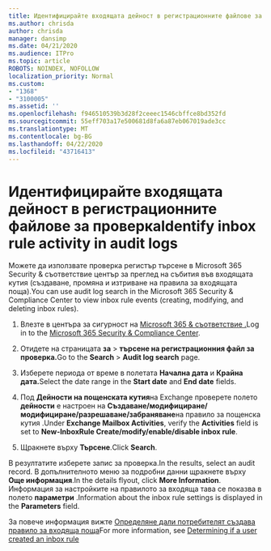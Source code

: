 ```yaml
---
title: Идентифицирайте входящата дейност в регистрационните файлове за проверка
ms.author: chrisda
author: chrisda
manager: dansimp
ms.date: 04/21/2020
ms.audience: ITPro
ms.topic: article
ROBOTS: NOINDEX, NOFOLLOW
localization_priority: Normal
ms.custom:
- "1368"
- "3100005"
ms.assetid: ''
ms.openlocfilehash: f946510539b3d28f2ceeec1546cbffce8bd352fd
ms.sourcegitcommit: 55eff703a17e500681d8fa6a87eb067019ade3cc
ms.translationtype: MT
ms.contentlocale: bg-BG
ms.lasthandoff: 04/22/2020
ms.locfileid: "43716413"
---
```

# <a name="identify-inbox-rule-activity-in-audit-logs"></a><span data-ttu-id="e5663-102">Идентифицирайте входящата дейност в регистрационните файлове за проверка</span><span class="sxs-lookup"><span data-stu-id="e5663-102">Identify inbox rule activity in audit logs</span></span>

<span data-ttu-id="e5663-103">Можете да използвате проверка регистър търсене в Microsoft 365 Security & съответствие център за преглед на събития във входящата кутия (създаване, промяна и изтриване на правила за входящата поща).</span><span class="sxs-lookup"><span data-stu-id="e5663-103">You can use audit log search in the Microsoft 365 Security & Compliance Center to view inbox rule events (creating, modifying, and deleting inbox rules).</span></span>

1. <span data-ttu-id="e5663-104">Влезте в центъра за сигурност на [Microsoft 365 & съответствие .](https://protection.office.com/)</span><span class="sxs-lookup"><span data-stu-id="e5663-104">Log in to the [Microsoft 365 Security & Compliance Center](https://protection.office.com/).</span></span>

2. <span data-ttu-id="e5663-105">Отидете на страницата **за** > **търсене на регистрационния файл за проверка.**</span><span class="sxs-lookup"><span data-stu-id="e5663-105">Go to the **Search** > **Audit log search** page.</span></span>

3. <span data-ttu-id="e5663-106">Изберете периода от време в полетата **Начална дата** и **Крайна дата.**</span><span class="sxs-lookup"><span data-stu-id="e5663-106">Select the date range in the **Start date** and **End date** fields.</span></span>

4. <span data-ttu-id="e5663-107">Под **Дейности на пощенската кутия**на Exchange проверете полето **дейности** е настроен на **Създаване/модифициране/модифициране/разрешаване/забраняване**на правило за пощенска кутия .</span><span class="sxs-lookup"><span data-stu-id="e5663-107">Under **Exchange Mailbox Activities**, verify the **Activities** field is set to **New-InboxRule Create/modify/enable/disable inbox rule**.</span></span>

5. <span data-ttu-id="e5663-108">Щракнете върху **Търсене**.</span><span class="sxs-lookup"><span data-stu-id="e5663-108">Click **Search**.</span></span>

<span data-ttu-id="e5663-109">В резултатите изберете запис за проверка.</span><span class="sxs-lookup"><span data-stu-id="e5663-109">In the results, select an audit record.</span></span> <span data-ttu-id="e5663-110">В допълнителното меню за подробни данни щракнете върху **Още информация**.</span><span class="sxs-lookup"><span data-stu-id="e5663-110">In the details flyout, click **More Information**.</span></span> <span data-ttu-id="e5663-111">Информация за настройките на правилото за входяща тава се показва в полето **параметри** .</span><span class="sxs-lookup"><span data-stu-id="e5663-111">Information about the inbox rule settings is displayed in the **Parameters** field.</span></span>

<span data-ttu-id="e5663-112">За повече информация вижте [Определяне дали потребителят създава правило за входяща поща](https://docs.microsoft.com//office365/securitycompliance/auditing-troubleshooting-scenarios#determining-if-a-user-created-an-inbox-rule)</span><span class="sxs-lookup"><span data-stu-id="e5663-112">For more information, see [Determining if a user created an inbox rule](https://docs.microsoft.com//office365/securitycompliance/auditing-troubleshooting-scenarios#determining-if-a-user-created-an-inbox-rule)</span></span>
